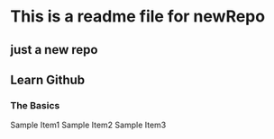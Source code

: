 # This is a readme file for newRepo
## just a new repo

## Learn Github
### The Basics
Sample Item1
Sample Item2
Sample Item3
